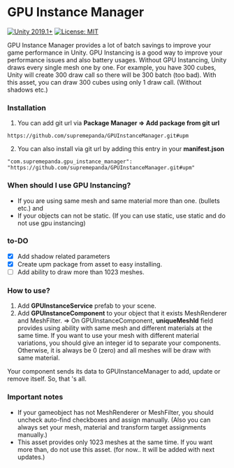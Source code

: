 # GPU Instance Manager

[![Unity 2019.1+](https://img.shields.io/badge/unity-2019.4%2B-blue.svg)](https://unity3d.com/get-unity/download)
[![License: MIT](https://img.shields.io/badge/License-MIT-brightgreen.svg)](https://github.com/dbrizov/NaughtyAttributes/blob/master/LICENSE)

GPU Instance Manager provides a lot of batch savings to improve your game performance in Unity. GPU Instancing is a good way to improve your performance issues and also battery usages. Without GPU Instancing, Unity draws every single mesh one by one. For example, you have 300 cubes, Unity will create 300 draw call so there will be 300 batch (too bad). With this asset, you can draw 300 cubes using only 1 draw call. (Without shadows etc.)

### Installation

1. You can add git url via **Package Manager => Add package from git url**
```
https://github.com/supremepanda/GPUInstanceManager.git#upm
```

2. You can also install via git url by adding this entry in your **manifest.json**
```
"com.supremepanda.gpu_instance_manager": "https://github.com/supremepanda/GPUInstanceManager.git#upm"
```

### When should I use GPU Instancing?

 - If you are using same mesh and same material more than one. (bullets etc.) and
 - If your objects can not be static. (If you can use static, use static and do not use gpu instancing)

### to-DO

 - [x] Add shadow related parameters
 - [x] Create upm package from asset to easy installing.
 - [ ] Add ability to draw more than 1023 meshes.

### How to use?

 1. Add **GPUInstanceService** prefab to your scene.
 2. Add **GPUInstanceComponent** to your object that it exists MeshRenderer and MeshFilter.
 => On GPUInstanceComponent,  **uniqueMeshId** field provides using ability with same mesh and different materials at the same time. If you want to use your mesh with different material variations, you should give an integer id to separate your components. Otherwise, it is always be 0 (zero) and all meshes will be draw with same material.
 
Your component sends its data to GPUInstanceManager to add, update or remove itself. So, that 's all.

### Important notes

 - If your gameobject has not MeshRenderer or MeshFilter, you should uncheck auto-find checkboxes and assign manually. (Also you can always set your mesh, material and transform target assignments manually.)
 - This asset provides only 1023 meshes at the same time. If you want more than, do not use this asset. (for now.. It will be added with next updates.)
